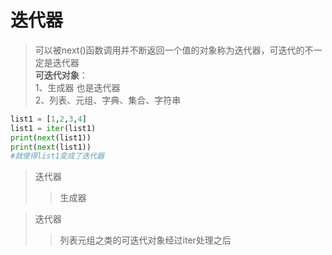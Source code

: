 # 迭代器
>可以被next()函数调用并不断返回一个值的对象称为迭代器，可迭代的不一定是迭代器  
>**可迭代对象**：   
>1、生成器  也是迭代器  
>2、列表、元组、字典、集合、字符串
```python
list1 = [1,2,3,4]
list1 = iter(list1)
print(next(list1))
print(next(list1))
#就使得list1变成了迭代器
```
>迭代器  
>>生成器  


>迭代器
>>列表元组之类的可迭代对象经过iter处理之后